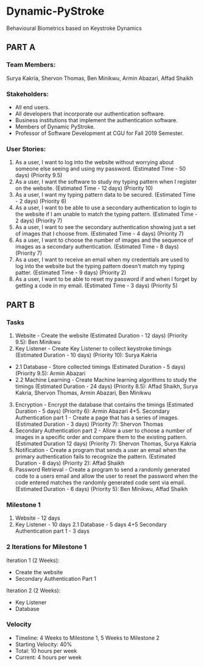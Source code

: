 # Dynamic-PyStroke
Behavioural Biometrics based on Keystroke Dynamics

## PART A

### Team Members:
  Surya Kakria,
  Shervon Thomas,
  Ben Minikwu,
  Armin Abazari,
  Affad Shaikh

### Stakeholders:
- All end users.
- All developers that incorporate our authentication software.
- Business institutions that implement the authentication software.
- Members of Dynamic PyStroke.
- Professor of Software Development at CGU for Fall 2019 Semester.

### User Stories:
1. As a user, I want to log into the website without worrying about someone else seeing and using my password.  (Estimated Time - 50 days) (Priority 9.5)
2. As a user, I want the software to study my typing pattern when I register on the website.  (Estimated Time - 12 days) (Priority 10)
3. As a user, I want my typing pattern data to be secured.  (Estimated Time - 2 days) (Priority 6)
4. As a user, I want to be able to use a secondary authentication to login to the website if I am unable to match the typing pattern. (Estimated Time - 2 days) (Priority 7)
5. As a user, I want to see the secondary authentication showing just a set of images that I choose from. (Estimated Time - 4 days) (Priority 7)
6. As a user, I want to choose the number of images and the sequence of images as a secondary authentication. (Estimated Time - 8 days) (Priority 7)
7. As a user, I want to receive an email when my credentials are used to log into the website but the typing pattern doesn't match my typing patter.  (Estimated Time - 9 days) (Priority 2)
8. As a user, I want to be able to reset my password if and when I forget by getting a code in my email.  (Estimated Time - 3 days) (Priority 5)

## PART B

### Tasks
1. Website - Create the website (Estimated Duration - 12 days) (Priority 9.5): Ben Minikwu
2. Key Listener - Create Key Listener to collect keystroke timings  (Estimated Duration - 10 days) (Priority 10): Surya Kakria
- 2.1 Database - Store collected timings (Estimated Duration - 5 days) (Priority 9.5): Armin Abazari
- 2.2 Machine Learning - Create Machine learning algorithms to study the timings (Estimated Duration - 24 days) (Priority 8.5): Affad Shaikh, Surya Kakria, Shervon Thomas, Armin Abazari, Ben Minikwu
3. Encryption - Encrypt the database that contains the timings  (Estimated Duration - 5 days) (Priority 6): Armin Abazari
4+5.  Secondary Authentication part 1 - Create a page that has a series of images.  (Estimated Duration - 3 days) (Priority 7): Shervon Thomas
6. Secondary Authentication part 2 - Allow a user to choose a number of images in a specific order and compare them to the existing pattern.  (Estimated Duration 12 days) (Priority 7): Shervon Thomas, Surya Kakria
7. Notification - Create a program that sends a user an email when the primary authentication fails to recognize the pattern. (Estimated Duration - 8 days) (Priority 2): Affad Shaikh
8. Password Retrieval - Create a program to send a randomly generated code to a users email and allow the user to reset the password when the code entered matches the randomly generated code sent via email.  (Estimated Duration - 6 days) (Priority 5): Ben Minikwu, Affad Shaikh

### Milestone 1
1. Website - 12 days
2. Key Listener - 10 days
2.1 Database - 5 days
4+5 Secondary Authentication part 1 - 3 days

### 2 Iterations for Milestone 1
Iteration 1 (2 Weeks):
- Create the website
- Secondary Authentication Part 1

Iteration 2 (2 Weeks):
- Key Listener
- Database

### Velocity
- Timeline: 4 Weeks to Milestone 1, 5 Weeks to Milestone 2
- Starting Velocity: 40%
- Total: 10 hours per week
- Current: 4 hours per week
